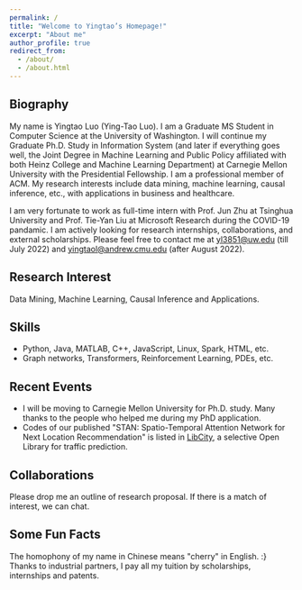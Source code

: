 ```yaml
---
permalink: /
title: "Welcome to Yingtao’s Homepage!"
excerpt: "About me"
author_profile: true
redirect_from: 
  - /about/
  - /about.html
---
```


## Biography
My name is Yingtao Luo (Ying-Tao Luo). I am a Graduate MS Student in Computer Science at the University of Washington. I will continue my Graduate Ph.D. Study in Information System (and later if everything goes well, the Joint Degree in Machine Learning and Public Policy affiliated with both Heinz College and Machine Learning Department) at Carnegie Mellon University with the Presidential Fellowship. I am a professional member of ACM. My research interests include data mining, machine learning, causal inference, etc., with applications in business and healthcare.

I am very fortunate to work as full-time intern with Prof. Jun Zhu at Tsinghua University and Prof. Tie-Yan Liu at Microsoft Research during the COVID-19 pandamic. I am actively looking for research internships, collaborations, and external scholarships. Please feel free to contact me at yl3851@uw.edu (till July 2022) and yingtaol@andrew.cmu.edu (after August 2022). 

## Research Interest
Data Mining, Machine Learning, Causal Inference and Applications.

## Skills
* Python, Java, MATLAB, C++, JavaScript, Linux, Spark, HTML, etc.
* Graph networks, Transformers, Reinforcement Learning, PDEs, etc.

## Recent Events
- I will be moving to Carnegie Mellon University for Ph.D. study. Many thanks to the people who helped me during my PhD application. 
- Codes of our published "STAN: Spatio-Temporal Attention Network for Next Location Recommendation" is listed in [LibCity](https://github.com/yingtaoluo/Bigscity-LibCity), a selective Open Library for traffic prediction.

## Collaborations
Please drop me an outline of research proposal. If there is a match of interest, we can chat.  
  
## Some Fun Facts
The homophony of my name in Chinese means "cherry" in English. :}  
Thanks to industrial partners, I pay all my tuition by scholarships, internships and patents.
